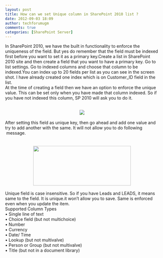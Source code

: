 ```yaml
---
layout: post
title: How can we set Unique column in SharePoint 2010 list ?
date: 2012-09-03 18:09
author: techforumugm
comments: true
categories: [SharePoint Server]
---
```

<span> </span><span><span>In SharePoint 2010, we have the built in functionality to enforce the uniqueness of the field. But yes do remember that the field must be indexed first before you want to set it as a primary key.Create a list in SharePoint 2010 site and then create a field that you want to have a primary key. Go to list settings. Go to indexed columns and choose that column to be indexed.You can index up to 20 fields per list as you can see in the screen shot. I have already created one index which is on Customer_ID field in the list.<br /></span><span>                            </span></span><span><span>At the time of creating a field then we have an option to enforce the unique value. This can be set only when you have made that column indexed. So if you have not indexed this column, SP 2010 will ask you to do it.<br /></span></span><br /><div class="separator" style="clear:both;text-align:center;"><a href="https://techforumugm.files.wordpress.com/2012/09/b747d-u1-bmp.jpg" style="margin-left:1em;margin-right:1em;"><img border="0" src="https://techforumugm.files.wordpress.com/2012/09/b747d-u1-bmp.jpg" /></a></div><span><span></span></span><br /><span><span>After setting this field as unique key, then go ahead and add one value and try to add another with the same. It will not allow you to do following <span> </span>message.</span></span><br /><span></span><span> </span><br /><span style="font-family:Trebuchet MS;"></span><br /><div class="separator" style="clear:both;text-align:center;"><a href="https://techforumugm.files.wordpress.com/2012/09/68bf4-uc2-bmp.jpg" style="margin-left:1em;margin-right:1em;"><img border="0" height="130" src="https://techforumugm.files.wordpress.com/2012/09/68bf4-uc2-bmp.jpg?w=300" width="320" /></a></div><span></span><span><span></span></span><br /><div class="MsoNormal" style="line-height:normal;margin:0 0 10pt;"><span>Unique field is case insensitive. So if you have Leads and LEADS, it means same to the field. It is unique.it won’t allow you to save. Same is enforced even when you update the item.<br />Supported Column Types<br />• Single line of text<br />• Choice field (but not multichoice)<br />• Number<br />• Currency<br />• Date/ Time<br />• Lookup (but not multivalve)<br />• Person or Group (but not multivalve)<br />• Title (but not in a document library)</span></div>
